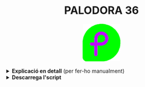 <h1 align="center">PALODORA 36</h1>

<p align="center"><a href="https://github.com/mantekillah/palodora" target="_blank"><img src="./palodora-logo.png" width="100" /></a></p>

<details>
  <summary><b>Explicació en detall</b> (per fer-ho manualment)</summary>

### Taula de continguts
  
1. [Optimitza les velocitats](#--optimitzar-velocitats)
2. [Actualitza el sistema](#--actualitzar-el-sistema)

3. [Defineix el nom de la màquina](#--definir-el-nom-de-la-màquina)

4.[Reinicia el sistema](#--reiniciar-el-sistema)
- [Activa els repositoris d'RPM Fusion](#--activar-rpm-fusion-free-i-nonfree)
- [Activa la paqueteria Flatpak](#--activar-flatpak)
- [Instal·la el que vulguis](#--installar-el-que-vulguis)
- [Elimina el que no vulguis](#--eliminar-el-que-no-vulguis)
  
---
  
### - Optimitzar velocitats:

Obrir la Terminal i posar la següent ordre per editar l'arixu **dnf.conf**:

`sudo nano /etc/dnf/dnf.conf`

Introdueixo les següents línies noves:

`fastestmirror=True`

`max_parallel_downloads=10`

`defaultyes=True`

`keepcache=True`

### - Actualitzar el sistema

`sudo dnf update -y --refresh`

`sudo dnf upgrade -y`

### - Definir el nom de la màquina

`sudo hostnamectl set-hostname linux`

### - Reiniciar el sistema

`sudo reboot now`

### - Activar RPM Fusion (*free* i *nonfree*)

`sudo dnf install -y https://mirrors.rpmfusion.org/free/fedora/rpmfusion-free-release-$(rpm -E %fedora).noarch.rpm https://mirrors.rpmfusion.org/nonfree/fedora/rpmfusion-nonfree-release-$(rpm -E %fedora).noarch.rpm`

`sudo dnf -y groupupdate core`

`sudo dnf -y groupupdate multimedia --setop="install_weak_deps=False" --exclude=PackageKit-gstreamer-plugin`

`sudo dnf -y groupupdate sound-and-video`

`sudo dnf install -y rpmfusion-free-release-tainted`

`sudo dnf install -y libdvdcss`

`sudo dnf install -y rpmfusion-nonfree-release-tainted`

`sudo dnf install -y \*-firmware`

### - Activar Flatpak

`flatpak remote-add --if-not-exists flathub https://flathub.org/repo/flathub.flatpakrepo`

### - Instal·lar el que vulguis

`sudo dnf install -y neofetch screenfetch gimp`

### - Eliminar el que no vulguis

`sudo dnf remove -y [Per desinstal·lar folder]`

`sudo dnf autoremove`

`sudo dnf clean all`

</details>

<details>
  <summary><b>Descarrega l'script</b></summary>

<h3 align="center">L'script encara no està disponible.</h3>

</details>
